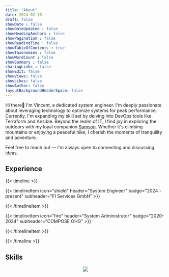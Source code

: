 ```yaml
---
title: "About"
date: 2024-02-18
draft: false
showDate : false
showDateUpdated : false
showHeadingAnchors : false
showPagination : false
showReadingTime : false
showTableOfContents : true
showTaxonomies : false 
showWordCount : false
showSummary : false
sharingLinks : false
showEdit: false
showViews: false
showLikes: false
showAuthor: false
layoutBackgroundHeaderSpace: false
---
```


Hi there:wave: I'm Vincent, a dedicated system engineer. I'm deeply passionate about leveraging technology to optimize systems for peak performance. Currently, I'm expanding my skill set by delving into DevOps tools like Terraform and Ansible. Beyond the realm of IT, I find joy in exploring the outdoors with my loyal companion [Samson](/samson). Whether it's climbing mountains or enjoying a peaceful hike, I cherish the moments of tranquility and adventure.

Feel free to reach out — I'm always open to connecting and discussing ideas.


## Experience
{{< timeline >}}

{{< timelineItem icon="shield" header="System Engineer" badge="2024 - present" subheader="FI Services GmbH" >}}

{{< /timelineItem >}}

{{< timelineItem icon="fire" header="System Administrator" badge="2020-2024" subheader="COMPOSE OHG" >}}

{{< /timelineItem >}}

{{< /timeline >}}

## Skills

<p align="center">
  <a>
    <img src="https://skillicons.dev/icons?i=azure,cloudflare,git,github,linux,nix,kubernetes,docker,ansible,windows,terraform" />
  </a>
</p>